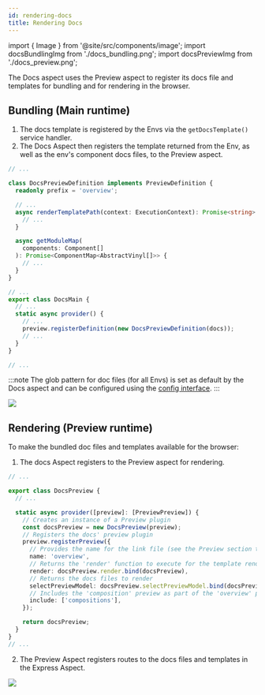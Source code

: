 ```yaml
---
id: rendering-docs
title: Rendering Docs
---
```


import { Image } from '@site/src/components/image';
import docsBundlingImg from './docs_bundling.png';
import docsPreviewImg from './docs_preview.png';

The Docs aspect uses the Preview aspect to register its docs file and templates for bundling and for rendering in the browser.

## Bundling (Main runtime)

1. The docs template is registered by the Envs via the `getDocsTemplate()` service handler.
2. The Docs Aspect then registers the template returned from the Env, as well as the env's component docs files, to the Preview aspect.

```ts title="docs.main.runtime.ts"
// ...

class DocsPreviewDefinition implements PreviewDefinition {
  readonly prefix = 'overview';

  // ...
  async renderTemplatePath(context: ExecutionContext): Promise<string> {
    // ...
  }

  async getModuleMap(
    components: Component[]
  ): Promise<ComponentMap<AbstractVinyl[]>> {
    // ...
  }
}

// ...
export class DocsMain {
  // ...
  static async provider() {
    // ...
    preview.registerDefinition(new DocsPreviewDefinition(docs));
    // ...
  }
}

// ...
```

:::note
The glob pattern for doc files (for all Envs) is set as default by the Docs aspect and can be configured using the [config interface](#loading-the-component-docs).
:::

<Image src={docsBundlingImg} />

## Rendering (Preview runtime)

To make the bundled doc files and templates available for the browser:

1. The docs Aspect registers to the Preview aspect for rendering.

```ts title="docs.preview.runtime.tsx"
// ...

export class DocsPreview {
  // ...

  static async provider([preview]: [PreviewPreview]) {
    // Creates an instance of a Preview plugin
    const docsPreview = new DocsPreview(preview);
    // Registers the docs' preview plugin
    preview.registerPreview({
      // Provides the name for the link file (see the Preview section to learn more about link files)
      name: 'overview',
      // Returns the 'render' function to execute for the template rendering
      render: docsPreview.render.bind(docsPreview),
      // Returns the docs files to render
      selectPreviewModel: docsPreview.selectPreviewModel.bind(docsPreview),
      // Includes the 'composition' preview as part of the 'overview' preview
      include: ['compositions'],
    });

    return docsPreview;
  }
}
// ...
```

2. The Preview Aspect registers routes to the docs files and templates in the Express Aspect.

<Image src={docsPreviewImg} />

